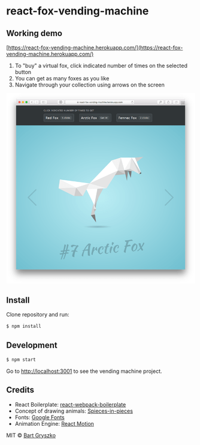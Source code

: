 # react-fox-vending-machine

## Working demo

[https://react-fox-vending-machine.herokuapp.com/](https://react-fox-vending-machine.herokuapp.com/)

  1. To "buy" a virtual fox, click indicated number of times on the selected button
  2. You can get as many foxes as you like
  3. Navigate through your collection using arrows on the screen

  ![Screen shot](./screenshot.png)

## Install

Clone repository and run:

```sh
$ npm install
```

## Development

```sh
$ npm start
```

Go to [http://localhost:3001](http://localhost:3001) to see the vending machine project.

## Credits
  - React Boilerplate: [react-webpack-boilerplate](https://github.com/srn/react-webpack-boilerplate)
  - Concept of drawing animals: [Spieces-in-pieces](http://species-in-pieces.com/)
  - Fonts: [Google Fonts](https://fonts.google.com)
  - Animation Engine: [React Motion](https://github.com/chenglou/react-motion)

MIT © [Bart Gryszko](https://twitter.com/bgryszko)
